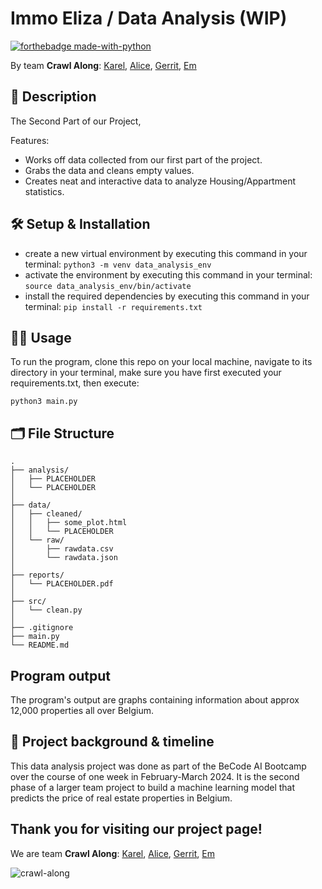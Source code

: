 # Immo Eliza / Data Analysis (WIP)

[![forthebadge made-with-python](https://ForTheBadge.com/images/badges/made-with-python.svg)](https://www.python.org/)

By team **Crawl Along**: 
[Karel](https://www.linkedin.com/in/karel-rodriguez-duran/), [Alice](https://www.linkedin.com/in/alice-edcm/), [Gerrit](https://www.linkedin.com/in/gerrit-geeraerts-143488141/), [Em](https://www.linkedin.com/in/mirunasuru/)

## 📖 Description
The Second Part of our Project,

Features:

- Works off data collected from our first part of the project.
- Grabs the data and cleans empty values.
- Creates neat and interactive data to analyze Housing/Appartment statistics.

## 🛠️ Setup & Installation

- create a new virtual environment by executing this command in your terminal:
`python3 -m venv data_analysis_env`
- activate the environment by executing this command in your terminal:
`source data_analysis_env/bin/activate`
- install the required dependencies by executing this command in your terminal:
`pip install -r requirements.txt`

## 👩‍💻 Usage
To run the program, clone this repo on your local machine, navigate to its directory in your terminal, make sure you have first executed your requirements.txt, then execute:

```
python3 main.py
```

## 🗂️ File Structure

```
.
├── analysis/
│   ├── PLACEHOLDER
│   └── PLACEHOLDER
│
├── data/
│   ├── cleaned/
│   │   ├── some_plot.html
│   │   └── PLACEHOLDER
│   └── raw/
│       ├── rawdata.csv
│       └── rawdata.json
│
├── reports/
│   └── PLACEHOLDER.pdf
│
├── src/
│   └── clean.py
│
├── .gitignore
├── main.py
└── README.md
```

## Program output

The program's output are graphs containing information about approx 12,000 properties all over Belgium.


## 📂 Project background & timeline

This data analysis project was done as part of the BeCode AI Bootcamp over the course of one week in February-March 2024. 
It is the second phase of a larger team project to build a machine learning model that predicts the price of real estate properties in Belgium.


## Thank you for visiting our project page!

We are team **Crawl Along**: [Karel](https://www.linkedin.com/in/karel-rodriguez-duran/), [Alice](https://www.linkedin.com/in/alice-edcm/), [Gerrit](https://www.linkedin.com/in/gerrit-geeraerts-143488141/), [Em](https://www.linkedin.com/in/mirunasuru/)

![crawl-along](https://biol326.files.wordpress.com/2018/04/andres-rivera-crab-gif-source.gif)
